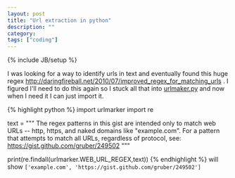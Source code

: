 ```yaml
---
layout: post
title: "Url extraction in python"
description: ""
category:
tags: ["coding"]
---
```

{% include JB/setup %}

I was looking for a way to identify urls in text and eventually found this huge regex <http://daringfireball.net/2010/07/improved_regex_for_matching_urls> . I figured I'll need to do this again so I stuck all that into [urlmaker.py](https://github.com/rcompton/ryancompton.net/blob/master/assets/praw_drugs/urlmarker.py) and now when I need it I can just import it.

{% highlight python %}
import urlmarker
import re

text = """
The regex patterns in this gist are intended only to match web URLs -- http,
https, and naked domains like "example.com". For a pattern that attempts to
match all URLs, regardless of protocol, see: https://gist.github.com/gruber/249502
"""

print(re.findall(urlmarker.WEB_URL_REGEX,text))
{% endhighlight %}
will show `['example.com', 'https://gist.github.com/gruber/249502']`
